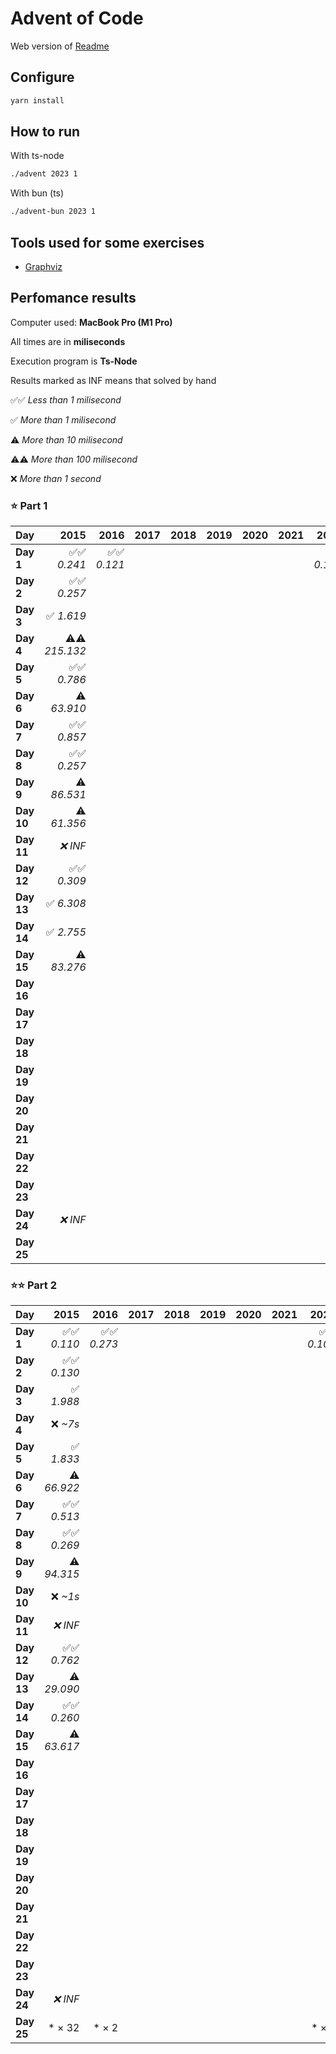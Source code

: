 # Advent of Code

Web version of [Readme](./README.web.md)

## Configure

```sh
yarn install
```

## How to run

With ts-node

```sh
./advent 2023 1
```

With bun (ts)

```sh
./advent-bun 2023 1
```

## Tools used for some exercises

* [Graphviz](https://graphviz.org)

## Perfomance results

Computer used: **MacBook Pro (M1 Pro)**

All times are in **miliseconds**

Execution program is **Ts-Node**

Results marked as INF means that solved by hand

✅✅ _Less than 1 milisecond_

✅ _More than 1 milisecond_

⚠️ _More than 10 milisecond_

⚠️⚠️ _More than 100 milisecond_

❌ _More than 1 second_



### ⭐️ Part 1

| **Day** | **2015** | **2016** | **2017** | **2018** | **2019** | **2020** | **2021** | **2022** | **2023** |
|---------|---------:|---------:|---------:|---------:|---------:|---------:|---------:|---------:|---------:|
| **Day 1** | ✅✅ _0.241_ | ✅✅ _0.121_ |         |         |         |         |         | ✅✅ _0.107_ | ✅✅ _0.640_ |
| **Day 2** | ✅✅ _0.257_ |         |         |         |         |         |         |         | ✅✅ _0.106_ |
| **Day 3** | ✅ _1.619_ |         |         |         |         |         |         |         | ✅ _2.676_ |
| **Day 4** | ⚠️⚠️ _215.132_ |         |         |         |         |         |         |         | ✅✅ _0.426_ |
| **Day 5** | ✅✅ _0.786_ |         |         |         |         |         |         |         | ✅✅ _0.364_ |
| **Day 6** | ⚠️ _63.910_ |         |         |         |         |         |         |         | ✅✅ _0.047_ |
| **Day 7** | ✅✅ _0.857_ |         |         |         |         |         |         |         | ✅ _2.683_ |
| **Day 8** | ✅✅ _0.257_ |         |         |         |         |         |         |         | ✅ _1.333_ |
| **Day 9** | ⚠️ _86.531_ |         |         |         |         |         |         |         | ✅ _2.433_ |
| **Day 10** | ⚠️ _61.356_ |         |         |         |         |         |         |         | ✅ _1.766_ |
| **Day 11** | _❌ INF_ |         |         |         |         |         |         |         | ✅ _7.652_ |
| **Day 12** | ✅✅ _0.309_ |         |         |         |         |         |         |         | ⚠️ _23.652_ |
| **Day 13** | ✅ _6.308_ |         |         |         |         |         |         |         | ✅ _2.605_ |
| **Day 14** | ✅ _2.755_ |         |         |         |         |         |         |         | ✅ _3.359_ |
| **Day 15** | ⚠️ _83.276_ |         |         |         |         |         |         |         | ✅✅ _0.928_ |
| **Day 16** |         |         |         |         |         |         |         |         | ✅ _6.506_ |
| **Day 17** |         |         |         |         |         |         |         |         | ⚠️⚠️ _731.511_ |
| **Day 18** |         |         |         |         |         |         |         |         | ✅✅ _0.195_ |
| **Day 19** |         |         |         |         |         |         |         |         | ✅ _1.710_ |
| **Day 20** |         |         |         |         |         |         |         |         | ⚠️ _11.904_ |
| **Day 21** |         |         |         |         |         |         |         |         | ⚠️ _47.542_ |
| **Day 22** |         |         |         |         |         |         |         |         | ⚠️⚠️ _209.524_ |
| **Day 23** |         |         |         |         |         |         |         |         | ✅ _1.016_ |
| **Day 24** | _❌ INF_ |         |         |         |         |         |         |         | ⚠️ _35.310_ |
| **Day 25** |         |         |         |         |         |         |         |         | _❌ INF_ |


### ⭐️⭐️ Part 2

| **Day** | **2015** | **2016** | **2017** | **2018** | **2019** | **2020** | **2021** | **2022** | **2023** |
|---------|---------:|---------:|---------:|---------:|---------:|---------:|---------:|---------:|---------:|
| **Day 1** | ✅✅ _0.110_ | ✅✅ _0.273_ |         |         |         |         |         | ✅✅ _0.109_ | ✅ _1.598_ |
| **Day 2** | ✅✅ _0.130_ |         |         |         |         |         |         |         | ✅✅ _0.103_ |
| **Day 3** | ✅ _1.988_ |         |         |         |         |         |         |         | ✅ _1.221_ |
| **Day 4** | ❌ _~7s_ |         |         |         |         |         |         |         | ✅✅ _0.475_ |
| **Day 5** | ✅ _1.833_ |         |         |         |         |         |         |         | ❌ _~8m_ |
| **Day 6** | ⚠️ _66.922_ |         |         |         |         |         |         |         | ✅✅ _0.041_ |
| **Day 7** | ✅✅ _0.513_ |         |         |         |         |         |         |         | ✅ _5.344_ |
| **Day 8** | ✅✅ _0.269_ |         |         |         |         |         |         |         | ✅ _6.380_ |
| **Day 9** | ⚠️ _94.315_ |         |         |         |         |         |         |         | ✅✅ _0.925_ |
| **Day 10** | ❌ _~1s_ |         |         |         |         |         |         |         | ✅ _7.517_ |
| **Day 11** | _❌ INF_ |         |         |         |         |         |         |         | ✅ _5.165_ |
| **Day 12** | ✅✅ _0.762_ |         |         |         |         |         |         |         | ⚠️⚠️ _528.548_ |
| **Day 13** | ⚠️ _29.090_ |         |         |         |         |         |         |         | ✅✅ _0.569_ |
| **Day 14** | ✅✅ _0.260_ |         |         |         |         |         |         |         | ⚠️⚠️ _482.525_ |
| **Day 15** | ⚠️ _63.617_ |         |         |         |         |         |         |         | ✅ _1.341_ |
| **Day 16** |         |         |         |         |         |         |         |         | ❌ _~1s_ |
| **Day 17** |         |         |         |         |         |         |         |         | ❌ _~2s_ |
| **Day 18** |         |         |         |         |         |         |         |         | ✅✅ _0.112_ |
| **Day 19** |         |         |         |         |         |         |         |         | ✅ _2.112_ |
| **Day 20** |         |         |         |         |         |         |         |         | ⚠️ _17.168_ |
| **Day 21** |         |         |         |         |         |         |         |         | ❌ _~18s_ |
| **Day 22** |         |         |         |         |         |         |         |         | ❌ _~1m_ |
| **Day 23** |         |         |         |         |         |         |         |         | ❌ _~5s_ |
| **Day 24** | _❌ INF_ |         |         |         |         |         |         |         | ❌ _~6s_ |
| **Day 25** | * × 32        | * × 2        |         |         |         |         |         | * × 2        | ⭐️ | * × 49        |
